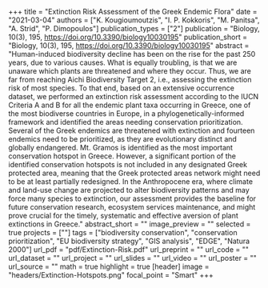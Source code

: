 +++
title = "Extinction Risk Assessment of the Greek Endemic Flora"
date = "2021-03-04"
authors = ["K. Kougioumoutzis", "I. P. Kokkoris", "M. Panitsa", "A. Strid", "P. Dimopoulos"]
publication_types = ["2"]
publication = "Biology, 10(3), 195, https://doi.org/10.3390/biology10030195"
publication_short = "Biology, 10(3), 195, https://doi.org/10.3390/biology10030195"
abstract = "Human-induced biodiversity decline has been on the rise for the past 250 years, due to various causes. What is equally troubling, is that we are unaware which plants are threatened and where they occur. Thus, we are far from reaching Aichi Biodiversity Target 2, i.e., assessing the extinction risk of most species. To that end, based on an extensive occurrence dataset, we performed an extinction risk assessment according to the IUCN Criteria A and B for all the endemic plant taxa occurring in Greece, one of the most biodiverse countries in Europe, in a phylogenetically-informed framework and identified the areas needing conservation prioritization. Several of the Greek endemics are threatened with extinction and fourteen endemics need to be prioritized, as they are evolutionary distinct and globally endangered. Mt. Gramos is identified as the most important conservation hotspot in Greece. However, a significant portion of the identified conservation hotspots is not included in any designated Greek protected area, meaning that the Greek protected areas network might need to be at least partially redesigned. In the Anthropocene era, where climate and land-use change are projected to alter biodiversity patterns and may force many species to extinction, our assessment provides the baseline for future conservation research, ecosystem services maintenance, and might prove crucial for the timely, systematic and effective aversion of plant extinctions in Greece."
abstract_short = ""
image_preview = ""
selected = true
projects = [""]
tags = ["biodiversity conservation", "conservation prioritization", "EU biodiversity strategy", "GIS analysis", "EDGE", "Natura 2000"]
url_pdf = "pdf/Extinction-Risk.pdf"
url_preprint = ""
url_code = ""
url_dataset = ""
url_project = ""
url_slides = ""
url_video = ""
url_poster = ""
url_source = ""
math = true
highlight = true
[header]
image = "headers/Extinction-Hotspots.png"
focal_point = "Smart"
+++
